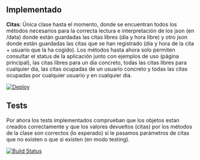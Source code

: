 ## Implementado

__Citas__:
    Única clase hasta el momento, donde se encuentran todos los métodos necesarios para
    la correcta lectura e interpretación de los json (en /data) donde están guardadas
    las citas libres (dia y hora libre) y otro json donde están guardadas las citas que
    se han registrado (dia y hora de la cita + usuario que la ha cogido).
    Los métodos hasta ahora solo permiten consultar 
    el status de la aplicación junto con ejemplos de uso (página principal), 
    las citas libres para un dia concreto,
    todas las citas libres para cualquier dia, 
    las citas ocupadas de un usuario concreto y 
    todas las citas ocupadas por cualquier usuario y en cualquier dia.
    
[![Deploy](https://www.herokucdn.com/deploy/button.svg)](https://proyectoiv.herokuapp.com)
  
## Tests

  Por ahora los tests implementados comprueban que los objetos estan creados correctamente y que los valores devueltos (citas) por los métodos de la clase son correctos (lo esperado) si le pasamos parámetros de citas que no existen o que si existen (en modo testing).

[![Build Status](https://travis-ci.org/widowert/ProyectoIV.svg?branch=master)](https://travis-ci.org/widowert/ProyectoIV)
